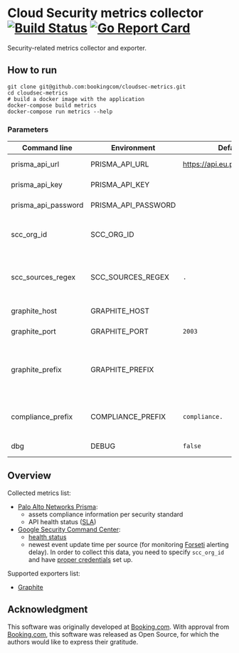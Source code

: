 # Cloud Security metrics collector [![Build Status](https://github.com/bookingcom/cloudsec-metrics/workflows/build/badge.svg)](https://github.com/bookingcom/cloudsec-metrics/actions) [![Go Report Card](https://goreportcard.com/badge/github.com/bookingcom/cloudsec-metrics)](https://goreportcard.com/report/github.com/bookingcom/cloudsec-metrics)

Security-related metrics collector and exporter.

## How to run

```console
git clone git@github.com:bookingcom/cloudsec-metrics.git
cd cloudsec-metrics
# build a docker image with the application
docker-compose build metrics
docker-compose run metrics --help
```

### Parameters

| Command line            | Environment             | Default                  | Description                           |
| ----------------------- | ----------------------- | ------------------------ | ------------------------------------- |
| prisma_api_url          | PRISMA_API_URL          | https://api.eu.prismacloud.io | Prisma API key                   |
| prisma_api_key          | PRISMA_API_KEY          |                          | Prisma API key                        |
| prisma_api_password     | PRISMA_API_PASSWORD     |                          | Prisma API password                   |
| scc_org_id              | SCC_ORG_ID              |                          | Google SCC numeric organisation ID    |
| scc_sources_regex       | SCC_SOURCES_REGEX       | `.`                      | Google SCC sources Display Name filter regexp |
| graphite_host           | GRAPHITE_HOST           |                          | Graphite hostname                     |
| graphite_port           | GRAPHITE_PORT           | `2003`                   | Graphite port                         |
| graphite_prefix         | GRAPHITE_PREFIX         |                          | Global Graphite metrics prefix, applied to everything |
| compliance_prefix       | COMPLIANCE_PREFIX       | `compliance.`            | Graphite compliance metrics prefix    |
| dbg                     | DEBUG                   | `false`                  | debug mode                            |

## Overview

Collected metrics list:

- [Palo Alto Networks Prisma](https://www.paloaltonetworks.com/cloud-security):
  - assets compliance information per security standard
  - API health status ([SLA](https://www.paloaltonetworks.com/resources/datasheets/prisma-public-cloud-service-level-agreement))
- [Google Security Command Center](https://cloud.google.com/security-command-center/):
  - [health status](https://status.cloud.google.com/)
  - newest event update time per source (for monitoring [Forseti](https://forsetisecurity.org/) alerting delay).
  In order to collect this data, you need to specify `scc_org_id` and 
  have [proper credentials](https://cloud.google.com/docs/authentication/production) set up.

Supported exporters list:

- [Graphite](https://graphiteapp.org/)

## Acknowledgment

This software was originally developed at [Booking.com](http://www.booking.com).
With approval from [Booking.com](http://www.booking.com), this software was released
as Open Source, for which the authors would like to express their gratitude.
